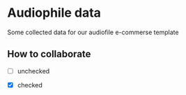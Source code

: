 # Audiophile data

Some collected data for our audiofile e-commerse template

## How to collaborate

- [ ] unchecked
- [x] checked 

